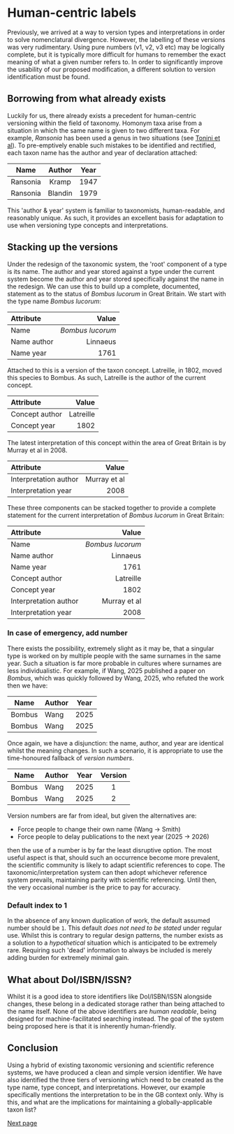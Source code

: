 # Human-centric labels
Previously, we arrived at a way to version types and interpretations in order to solve nomenclatural divergence. However, the labelling of these versions was very rudimentary. Using pure numbers (v1, v2, v3 etc) may be logically complete, but it is typically more difficult for humans to remember the exact meaning of what a given number refers to. In order to significantly improve the usability of our proposed modification, a different solution to version identification must be found.

## Borrowing from what already exists
Luckily for us, there already exists a precedent for human-centric versioning within the field of taxonomy. Homonym taxa arise from a situation in which the same name is given to two different taxa. For example, *Ransonia* has been used a genus in two situations (see [Tonini et al](https://doi.org/10.11646/zootaxa.4097.1.7)). To pre-emptively enable such mistakes to be identified and rectified, each taxon name has the author and year of declaration attached:

|Name|Author|Year|
|:-:|:-:|:-:|
|Ransonia|Kramp|1947|
|Ransonia|Blandin|1979|

This 'author & year' system is familiar to taxonomists, human-readable, and reasonably unique. As such, it provides an excellent basis for adaptation to use when versioning type concepts and interpretations.

## Stacking up the versions
Under the redesign of the taxonomic system, the 'root' component of a type is its name. The author and year stored against a type under the current system become the author and year stored specifically against the name in the redesign. We can use this to build up a complete, documented, statement as to the status of *Bombus lucorum* in Great Britain. We start with the type name *Bombus lucorum*:

|Attribute|Value|
|:--|--:|
|Name|*Bombus lucorum*|
|Name author|Linnaeus|
|Name year|1761|

Attached to this is a version of the taxon concept. Latreille, in 1802, moved this species to Bombus. As such, Latreille is the author of the current concept.

|Attribute|Value|
|:--|--:|
|Concept author|Latreille|
|Concept year|1802|

The latest interpretation of this concept within the area of Great Britain is by Murray et al in 2008.

|Attribute|Value|
|:--|--:|
|Interpretation author|Murray et al|
|Interpretation year|2008|

These three components can be stacked together to provide a complete statement for the current interpretation of *Bombus lucorum* in Great Britain:

|Attribute|Value|
|:--|--:|
|Name|*Bombus lucorum*|
|Name author|Linnaeus|
|Name year|1761|
|Concept author|Latreille|
|Concept year|1802|
|Interpretation author|Murray et al|
|Interpretation year|2008|

### In case of emergency, add number
There exists the possibility, extremely slight as it may be, that a singular type is worked on by multiple people with the same surnames in the same year. Such a situation is far more probable in cultures where surnames are less individualistic. For example, if Wang, 2025 published a paper on *Bombus*, which was quickly followed by Wang, 2025, who refuted the work then we have:

|Name|Author|Year|
|---|---|---|
|Bombus|Wang|2025|
|Bombus|Wang|2025|

Once again, we have a disjunction: the name, author, and year are identical whilst the meaning changes. In such a scenario, it is appropriate to use the time-honoured fallback of *version numbers*.

|Name|Author|Year|Version|
|---|---|---|:-:|
|Bombus|Wang|2025|1|
|Bombus|Wang|2025|2|

Version numbers are far from ideal, but given the alternatives are:

- Force people to change their own name (Wang -> Smith)
- Force people to delay publications to the next year (2025 -> 2026)

then the use of a number is by far the least disruptive option. The most useful aspect is that, should such an occurrence become more prevalent, the scientific community is likely to adapt scientific references to cope. The taxonomic/interpretation system can then adopt whichever reference system prevails, maintaining parity with scientific referencing. Until then, the very occasional number is the price to pay for accuracy.

### Default index to 1
In the absence of any known duplication of work, the default assumed number should be `1`. This default *does not need to be stated* under regular use. Whilst this is contrary to regular design patterns, the number exists as a solution to a *hypothetical* situation which is anticipated to be extremely rare. Requiring such 'dead' information to always be included is merely adding burden for extremely minimal gain.

## What about DoI/ISBN/ISSN?
Whilst it is a good idea to store identifiers like DoI/ISBN/ISSN alongside changes, these belong in a dedicated storage rather than being attached to the name itself. None of the above identifiers are *human readable*, being designed for machine-facilitated searching instead. The goal of the system being proposed here is that it is inherently human-friendly.

## Conclusion
Using a hybrid of existing taxonomic versioning and scientific reference systems, we have produced a clean and simple version identifier. We have also identified the three tiers of versioning which need to be created as the type name, type concept, and interpretations. However, our example specifically mentions the interpretation to be in the GB context only. Why is this, and what are the implications for maintaining a globally-applicable taxon list?

[Next page](./interpretation-regions.md)